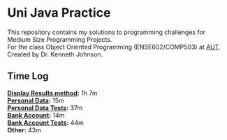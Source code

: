 # Uni Java Practice

This repository contains my solutions to programming challenges for Medium Size Programming Projects.<br/>
For the class Object Oriented Programming (ENSE602/COMP503) at [AUT](https://www.aut.ac.nz/).<br/>
Created by Dr. Kenneth Johnson.

## Time Log
**[Display Results method](src/Main.java):** 1h 7m<br/>
**[Personal Data](src/Person.java):** 15m<br/>
**[Personal Data Tests](src/Main.java):** 37m<br/>
**[Bank Account](src/BankAccount.java):** 14m<br/>
**[Bank Account Tests](src/Main.java):** 44m<br/>
**Other:** 43m<br/>
